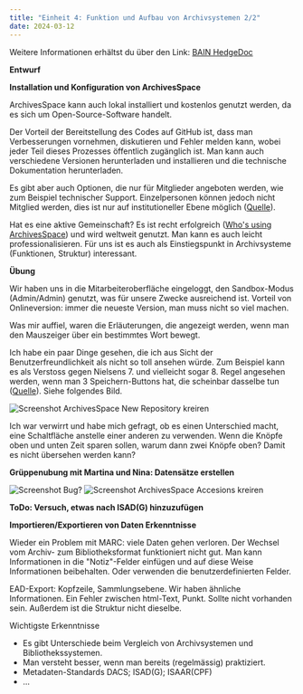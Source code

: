 ```yaml
---
title: "Einheit 4: Funktion und Aufbau von Archivsystemen 2/2"
date: 2024-03-12
---
```

Weitere Informationen erhältst du über den Link: 
<a href="https://pad.gwdg.de/JmDfo4JOSQuF12mGPmm7IA#">BAIN HedgeDoc</a>

**Entwurf**

**Installation und Konfiguration von ArchivesSpace**

ArchivesSpace kann auch lokal installiert und kostenlos genutzt werden, da es sich um Open-Source-Software handelt. 

Der Vorteil der Bereitstellung des Codes auf GitHub ist, dass man Verbesserungen vornehmen, diskutieren und Fehler melden kann, wobei jeder Teil dieses Prozesses öffentlich zugänglich ist. Man kann auch verschiedene Versionen herunterladen und installieren und die technische Dokumentation herunterladen.

Es gibt aber auch Optionen, die nur für Mitglieder angeboten werden, wie zum Beispiel technischer Support. Einzelpersonen können jedoch nicht Mitglied werden, dies ist nur auf institutioneller Ebene möglich (<a href="https://archivesspace.org/about/faqs">Quelle</a>).

Hat es eine aktive Gemeinschaft? Es ist recht erfolgreich (<a href="https://archivesspace.org/about/faqs">Who's using ArchivesSpace</a>) und wird weltweit genutzt. Man kann es auch leicht professionalisieren.
Für uns ist es auch als Einstiegspunkt in Archivsysteme (Funktionen, Struktur) interessant.

**Übung**

Wir haben uns in die Mitarbeiteroberfläche eingeloggt, den Sandbox-Modus (Admin/Admin) genutzt, was für unsere Zwecke ausreichend ist. Vorteil von Onlineversion: immer die neueste Version, man muss nicht so viel machen.
 
Was mir auffiel, waren die Erläuterungen, die angezeigt werden, wenn man den Mauszeiger über ein bestimmtes Wort bewegt.

Ich habe ein paar Dinge gesehen, die ich aus Sicht der Benutzerfreundlichkeit als nicht so toll ansehen würde. Zum Beispiel kann es als Verstoss gegen Nielsens 7. und vielleicht sogar 8. Regel angesehen werden, wenn man 3 Speichern-Buttons hat, die scheinbar dasselbe tun (<a href="https://aelaschool.com/en/interactiondesign/10-usability-heuristics-ui-design/">Quelle</a>). Siehe folgendes Bild.

<img src="/BAIN_lerntagebuch/docs/assets/images/4_Screenshot_2024-03-25.png" alt="Screenshot ArchivesSpace New Repository kreiren">

Ich war verwirrt und habe mich gefragt, ob es einen Unterschied macht, eine Schaltfläche anstelle einer anderen zu verwenden. Wenn die Knöpfe oben und unten Zeit sparen sollen, warum dann zwei Knöpfe oben? Damit es nicht übersehen werden kann?

**Grüppenubung mit Martina und Nina: Datensätze erstellen**

<img src="/BAIN_lerntagebuch/docs/assets/images/5_Screenshot_2024-03-25.png" alt="Screenshot Bug?">
<img src="/BAIN_lerntagebuch/docs/assets/images/6_Screenshot_2024-03-25.png" alt="Screenshot ArchivesSpace Accesions kreiren">

**ToDo: Versuch, etwas nach ISAD(G) hinzuzufügen**

**Importieren/Exportieren von Daten Erkenntnisse**

Wieder ein Problem mit MARC: viele Daten gehen verloren. Der Wechsel vom Archiv- zum Bibliotheksformat funktioniert nicht gut. Man kann Informationen in die "Notiz"-Felder einfügen und auf diese Weise Informationen beibehalten. Oder verwenden die benutzerdefinierten Felder. 

EAD-Export:
Kopfzeile, Sammlungsebene. Wir haben ähnliche Informationen. Ein Fehler zwischen html-Text, Punkt. Sollte nicht vorhanden sein. Außerdem ist die Struktur nicht dieselbe.

Wichtigste Erkenntnisse
- Es gibt Unterschiede beim Vergleich von Archivsystemen und Bibliothekssystemen.
- Man versteht besser, wenn man bereits (regelmässig) praktiziert.
- Metadaten-Standards DACS; ISAD(G); ISAAR(CPF)
- ...
